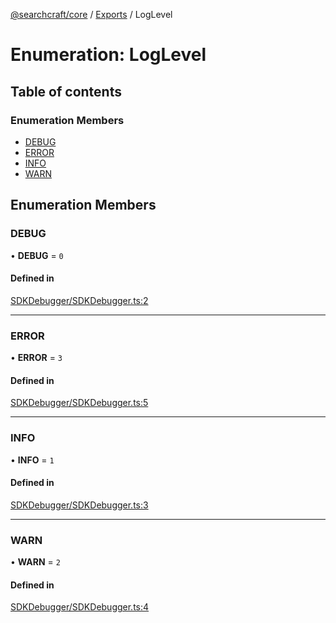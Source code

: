 [@searchcraft/core](../README.md) / [Exports](../modules.md) / LogLevel

# Enumeration: LogLevel

## Table of contents

### Enumeration Members

- [DEBUG](LogLevel.md#debug)
- [ERROR](LogLevel.md#error)
- [INFO](LogLevel.md#info)
- [WARN](LogLevel.md#warn)

## Enumeration Members

### DEBUG

• **DEBUG** = ``0``

#### Defined in

[SDKDebugger/SDKDebugger.ts:2](https://bitbucket.org/madebychalk/searchcraft-javascript-sdks/src/9ae1822c027894501f0c9466b2735e3ddcdec128/packages/core-sdk/src/SDKDebugger/SDKDebugger.ts#lines-2)

___

### ERROR

• **ERROR** = ``3``

#### Defined in

[SDKDebugger/SDKDebugger.ts:5](https://bitbucket.org/madebychalk/searchcraft-javascript-sdks/src/9ae1822c027894501f0c9466b2735e3ddcdec128/packages/core-sdk/src/SDKDebugger/SDKDebugger.ts#lines-5)

___

### INFO

• **INFO** = ``1``

#### Defined in

[SDKDebugger/SDKDebugger.ts:3](https://bitbucket.org/madebychalk/searchcraft-javascript-sdks/src/9ae1822c027894501f0c9466b2735e3ddcdec128/packages/core-sdk/src/SDKDebugger/SDKDebugger.ts#lines-3)

___

### WARN

• **WARN** = ``2``

#### Defined in

[SDKDebugger/SDKDebugger.ts:4](https://bitbucket.org/madebychalk/searchcraft-javascript-sdks/src/9ae1822c027894501f0c9466b2735e3ddcdec128/packages/core-sdk/src/SDKDebugger/SDKDebugger.ts#lines-4)
